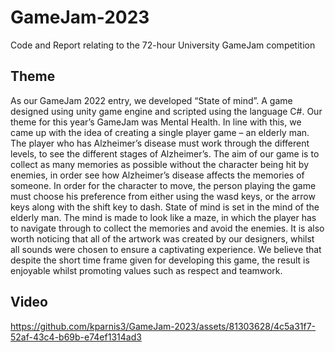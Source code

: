 # GameJam-2023
Code and Report relating to the 72-hour University GameJam competition
## Theme
As our GameJam 2022 entry, we developed “State of mind”. A game designed
using unity game engine and scripted using the language C#.
Our theme for this year’s GameJam was Mental Health. In line with this, we
came up with the idea of creating a single player game – an elderly man. The
player who has Alzheimer’s disease must work through the different levels, to see
the different stages of Alzheimer’s.
The aim of our game is to collect as many memories as possible without the
character being hit by enemies, in order see how Alzheimer’s disease affects the
memories of someone.
In order for the character to move, the person playing the game must choose
his preference from either using the wasd keys, or the arrow keys along with the
shift key to dash.
State of mind is set in the mind of the elderly man. The mind is made to look
like a maze, in which the player has to navigate through to collect the memories
and avoid the enemies.
It is also worth noticing that all of the artwork was created by our designers,
whilst all sounds were chosen to ensure a captivating experience.
We believe that despite the short time frame given for developing this game,
the result is enjoyable whilst promoting values such as respect and teamwork.

## Video
https://github.com/kparnis3/GameJam-2023/assets/81303628/4c5a31f7-52af-43c4-b69b-e74ef1314ad3

